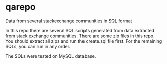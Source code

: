 qarepo
======

Data from several stackexchange communities in SQL format 

In this repo there are several SQL scripts generated from data extracted from stack exchange communities.
There are some zip files in this repo.
You should extract all zips and run the create.sql file first.
For the remaining SQLs, you can run in any order.

The SQLs were tested on MySQL database.


